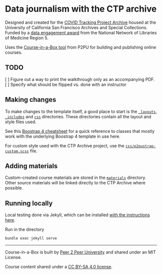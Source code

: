 # Data journalism with the CTP archive

Designed and created for the [COVID Tracking Project Archive](https://www.library.ucsf.edu/archives/covid-19-pandemic/the-covid-tracking-project-archive/) housed at the University of California San Francisco Archives and Special Collections. Funded by a [data engagement award](https://www.nnlm.gov/about/regions/region5) from the National Network of Libraries of Medicine Region 5.

Uses the [Course-in-a-Box tool](https://course-in-a-box.p2pu.org) from P2PU for building and publishing online courses.

## TODO

[ ] Figure out a way to print the walkthrough only as an accompanying PDF.
[ ] Specify what should be flipped vs. done with an instructor

## Making changes

To make changes to the template itself, a good place to start is the [`_layouts`](/_layouts), [`_includes`](/_includes) and [`css`](/css) directories. These directories contain all the layout and style files used.

See this [Boostrap 4 cheatsheet](https://hackerthemes.com/bootstrap-cheatsheet/) for a quick reference to classes that mostly work with the underlying Boostrap 4 template in use here.

For custom style used with the CTP Archive project, use the [`css/p2pustrap-custom.scss`](/css/p2pustrap-custom.scss) file.

## Adding materials

Custom-created course materials are stored in the [`materials`](/materials) directory. Other source materials will be linked directly to the CTP Archive where possible.

## Running locally
Local testing done via Jekyll, which can be installed [with the instructions here](https://nicolas-van.github.io/bootstrap-4-github-pages/#run-jekyll-on-your-computer-to-speed-up-testing).

Run in the directory
```bash
bundle exec jekyll serve
```

---
Course-in-a-Box is built by [Peer 2 Peer University](https://www.p2pu.org) and shared under an MIT License.

Course content shared under a [CC BY-SA 4.0 license](https://creativecommons.org/licenses/by-sa/4.0/).
